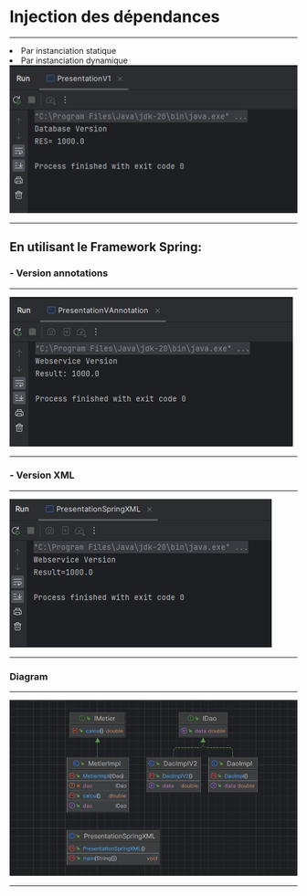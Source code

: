 <h1>Injection des dépendances</h1>
<hr/>

<li>Par instanciation statique</li>
<li>Par instanciation dynamique</li>


<img src="Captures/PresentationV1.PNG">
<hr/>


<h2>En utilisant le Framework Spring: </h2>

<h3>- Version annotations</h3>
<hr/>
<img src="Captures/PresentationVAnnotation.PNG">
<hr/>


<h3>- Version XML</h3>
<hr/>
<img src="Captures/PresentationSpringXML.PNG">
<hr/>

<h3>Diagram</h3>
<hr/>
<img src="Captures/Diagram.PNG">
<hr/>
